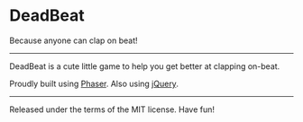 # DeadBeat

Because anyone can clap on beat!

---

DeadBeat is a cute little game to help you get better at clapping on-beat.

Proudly built using [Phaser](https://phaser.io). Also using [jQuery](https://jquery.com).

---

Released under the terms of the MIT license. Have fun!
